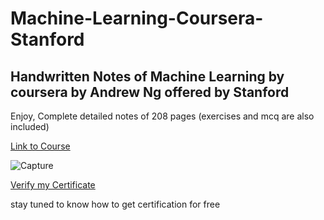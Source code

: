 # Machine-Learning-Coursera-Stanford
## Handwritten Notes of Machine Learning by coursera by Andrew Ng offered by Stanford

Enjoy, 
Complete detailed notes of 208 pages
(exercises and mcq are also included)

[Link to Course](https://www.coursera.org/learn/machine-learning)

![Capture](https://user-images.githubusercontent.com/45332512/130601774-0148b99d-8c4c-43ca-864c-003762204876.JPG)

[Verify my Certificate](https://www.coursera.org/account/accomplishments/certificate/CG8PE9YLDE8C?utm_medium=certificate&utm_source=link&utm_campaign=copybutton_certificate)





stay tuned to know how to get certification for free

